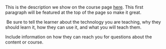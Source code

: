 This is the description we show on the course page [here](https://lab.github.com/viliusl/wix-grow-lithuania-setup-tooling). This first paragraph will be featured at the top of the page so make it great.
​

​
Be sure to tell the learner about the technology you are teaching, why they should learn it, how they can use it, and what you will teach them.
​


Include information on how they can reach you for questions about the content or course. 